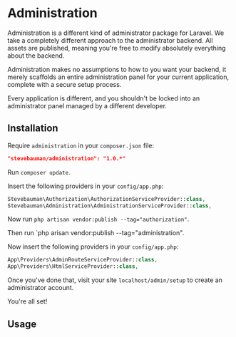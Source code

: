 # Administration

Administration is a different kind of administrator package for Laravel. We take a completely different approach to
the administrator backend. All assets are published, meaning you're free to modify absolutely everything about the backend.

Administration makes no assumptions to how to you want your backend, it merely scaffolds an entire administration panel
for your current application, complete with a secure setup process.

Every application is different, and you shouldn't be locked into an administrator panel managed by a different developer.

## Installation

Require `administration` in your `composer.json` file:

```json
"stevebauman/administration": "1.0.*"
```

Run `composer update`.

Insert the following providers in your `config/app.php`:

```php
Stevebauman\Authorization\AuthorizationServiceProvider::class,
Stevebauman\Administration\AdministrationServiceProvider::class,
```

Now run `php artisan vendor:publish --tag="authorization"`.

Then run `php arisan vendor:publish --tag="administration".

Now insert the following providers in your `config/app.php`:

```php
App\Providers\AdminRouteServiceProvider::class,
App\Providers\HtmlServiceProvider::class,
```

Once you've done that, visit your site `localhost/admin/setup` to
create an administrator account.

You're all set!

## Usage
